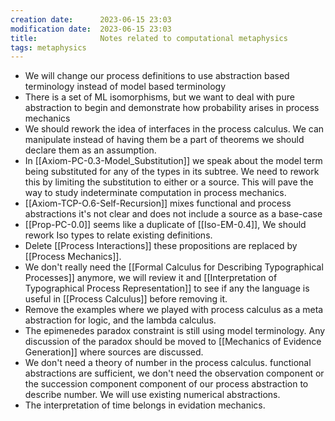 ```yaml
---
creation date:		2023-06-15 23:03
modification date:	2023-06-15 23:03
title: 				Notes related to computational metaphysics
tags: metaphysics
---
```

* We will change our process definitions to use abstraction based terminology instead of model based terminology
* There is  a set of ML isomorphisms, but we want to deal with pure abstraction to begin and demonstrate how probability arises in process mechanics
* We should rework the idea of interfaces in the process calculus. We can manipulate instead of having them be a part of theorems we should declare them as an assumption.
* In [[Axiom-PC-0.3-Model_Substitution]] we speak about the model term being substituted for any of the types in its subtree. We need to rework this by limiting the substitution to either or a source. This will pave the way to study indeterminate computation in process mechanics.
* [[Axiom-TCP-O.6-Self-Recursion]] mixes functional and process abstractions it's not clear and does not include a source as a base-case
* [[Prop-PC-0.0]] seems like a duplicate of [[Iso-EM-0.4]], We should rework Iso types to relate existing definitions.
* Delete [[Process Interactions]] these propositions are replaced by [[Process Mechanics]].
* We don't really need the [[Formal Calculus for Describing Typographical Processes]] anymore, we will review it and [[Interpretation of Typographical Process Representation]] to see if any the language is useful in [[Process Calculus]] before removing it. 
* Remove the examples where we played with process calculus as a meta abstraction for logic, and the lambda calculus.
* The epimenedes paradox constraint is still using model terminology. Any discussion of the paradox should be moved to [[Mechanics of Evidence Generation]] where sources are discussed.
* We don't need a theory of number in the process calculus. functional abstractions are sufficient, we don't need the observation component or the succession component component of our process abstraction to describe number. We will use existing numerical abstractions.
* The interpretation of time belongs in evidation mechanics.





